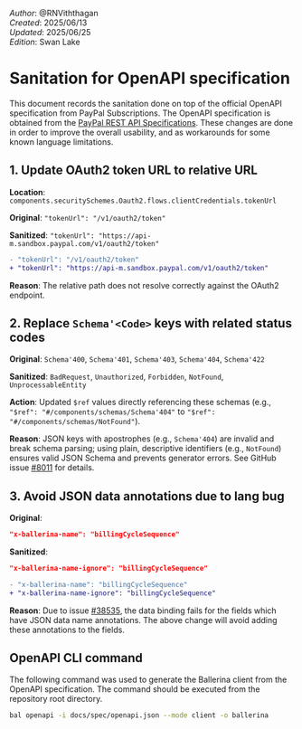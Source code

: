 _Author_: @RNViththagan \
_Created_: 2025/06/13 \
_Updated_: 2025/06/25 \
_Edition_: Swan Lake

# Sanitation for OpenAPI specification

This document records the sanitation done on top of the official OpenAPI specification from PayPal Subscriptions. The OpenAPI specification is obtained from the [PayPal REST API Specifications](https://github.com/paypal/paypal-rest-api-specifications/blob/main/openapi/billing_subscriptions_v1.json). These changes are done in order to improve the overall usability, and as workarounds for some known language limitations.

## 1. Update OAuth2 token URL to relative URL

**Location**: `components.securitySchemes.Oauth2.flows.clientCredentials.tokenUrl`

**Original**: `"tokenUrl": "/v1/oauth2/token"`

**Sanitized**: `"tokenUrl": "https://api-m.sandbox.paypal.com/v1/oauth2/token"`

```diff
- "tokenUrl": "/v1/oauth2/token"
+ "tokenUrl": "https://api-m.sandbox.paypal.com/v1/oauth2/token"
```

**Reason**: The relative path does not resolve correctly against the OAuth2 endpoint.

## 2. Replace `Schema'<Code>` keys with related status codes

**Original**: `Schema'400`, `Schema'401`, `Schema'403`, `Schema'404`, `Schema'422`

**Sanitized**: `BadRequest`, `Unauthorized`, `Forbidden`, `NotFound`, `UnprocessableEntity`

**Action**: Updated `$ref` values directly referencing these schemas (e.g., `"$ref": "#/components/schemas/Schema'404"` to `"$ref": "#/components/schemas/NotFound"`).

**Reason**: JSON keys with apostrophes (e.g., `Schema'404`) are invalid and break schema parsing; using plain, descriptive identifiers (e.g., `NotFound`) ensures valid JSON Schema and prevents generator errors. See GitHub issue [#8011](https://github.com/ballerina-platform/ballerina-library/issues/8011) for details.

## 3. Avoid JSON data annotations due to lang bug

**Original**:

```json
"x-ballerina-name": "billingCycleSequence"
```

**Sanitized**:

```json
"x-ballerina-name-ignore": "billingCycleSequence"
```

```diff
- "x-ballerina-name": "billingCycleSequence"
+ "x-ballerina-name-ignore": "billingCycleSequence"
```

**Reason**: Due to issue [#38535](https://github.com/ballerina-platform/ballerina-lang/issues/38535), the data binding fails for the fields which have JSON data name annotations. The above change will avoid adding these annotations to the fields.

## OpenAPI CLI command

The following command was used to generate the Ballerina client from the OpenAPI specification. The command should be executed from the repository root directory.

```bash
bal openapi -i docs/spec/openapi.json --mode client -o ballerina
```

